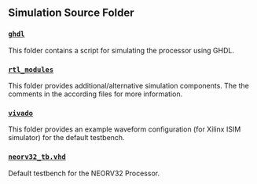 ## Simulation Source Folder

### [`ghdl`](https://github.com/stnolting/neorv32/tree/master/sim/ghdl)

This folder contains a script for simulating the processor using GHDL.

### [`rtl_modules`](https://github.com/stnolting/neorv32/tree/master/sim/rtl_modules)

This folder provides additional/alternative simulation components. The the comments in the according files for more information.

### [`vivado`](https://github.com/stnolting/neorv32/tree/master/sim/vivado)

This folder provides an example waveform configuration (for Xilinx ISIM simulator) for the default testbench.

### [`neorv32_tb.vhd`](https://github.com/stnolting/neorv32/tree/master/sim/neorv32_tb.vhd)

Default testbench for the NEORV32 Processor.
